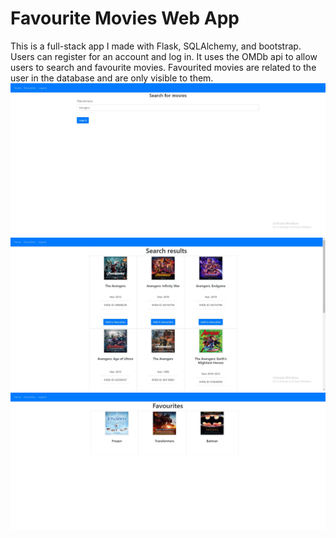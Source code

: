 # Favourite Movies Web App
This is a full-stack app I made with Flask, SQLAlchemy, and bootstrap. Users can register for an account and log in. It uses the OMDb api to allow users to search and favourite movies. Favourited movies are related to the user in the database and are only visible to them.
![](flaskproject1/app1.jpg)
![](flaskproject1/app2.jpg)
![](flaskproject1/flaskprojectpics.jpg)
